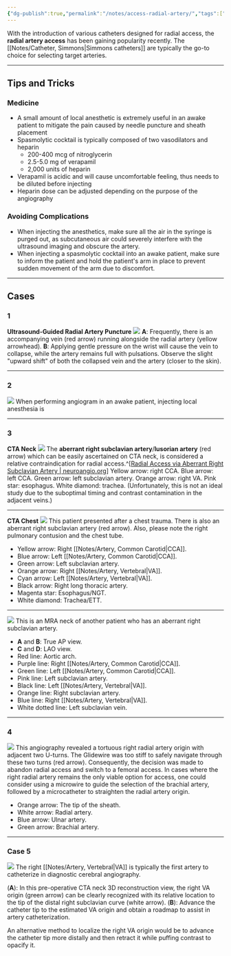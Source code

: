 ```yaml
---
{"dg-publish":true,"permalink":"/notes/access-radial-artery/","tags":["anatomy","artery","access"],"created":"2023-08-14T21:43:13.000-07:00","updated":"2023-10-26T10:41:40.148-07:00"}
---
```


With the introduction of various catheters designed for radial access, the **radial artery access** has been gaining popularity recently. The [[Notes/Catheter, Simmons\|Simmons catheters]] are typically the go-to choice for selecting target arteries.

---

## Tips and Tricks

### Medicine

- A small amount of local anesthetic is extremely useful in an awake patient to mitigate the pain caused by needle puncture and sheath placement
- Spasmolytic cocktail is typically composed of two vasodilators and heparin
	- 200-400 mcg of nitroglycerin
	- 2.5-5.0 mg of verapamil
	- 2,000 units of heparin
- Verapamil is acidic and will cause uncomfortable feeling, thus needs to be diluted before injecting
- Heparin dose can be adjusted depending on the purpose of the angiography

### Avoiding Complications

- When injecting the anesthetics, make sure all the air in the syringe is purged out, as subcutaneous air could severely interfere with the ultrasound imaging and obscure the artery.
- When injecting a spasmolytic cocktail into an awake patient, make sure to inform the patient and hold the patient's arm in place to prevent sudden movement of the arm due to discomfort.

---

## Cases

### 1

**Ultrasound-Guided Radial Artery Puncture**
![](https://i.imgur.com/3FvkGBB.png)
**A**: Frequently, there is an accompanying vein (red arrow) running alongside the radial artery (yellow arrowhead). 
**B**: Applying gentle pressure on the wrist will cause the vein to collapse, while the artery remains full with pulsations. Observe the slight "upward shift" of both the collapsed vein and the artery (closer to the skin).

---

### 2

![](https://i.imgur.com/hOmu2Ke.jpg)
When performing angiogram in an awake patient, injecting local anesthesia is 

---
### 3

**CTA Neck**
![](https://i.imgur.com/CVxdMX9.jpg)
The **aberrant right subclavian artery**/**lusorian artery** (red arrow) which can be easily ascertained on CTA neck, is considered a relative contraindication for radial access.^[[Radial Access via Aberrant Right Subclavian Artery | neuroangio.org](https://neuroangio.org/sample-page/case-archives/radial-access-via-aberrant-right-subclavian-artery/)] Yellow arrow: right CCA. Blue arrow: left CCA. Green arrow: left subclavian artery. Orange arrow: right VA. Pink star: esophagus. White diamond: trachea. (Unfortunately, this is not an ideal study due to the suboptimal timing and contrast contamination in the adjacent veins.)

---

**CTA Chest**
![](https://i.imgur.com/f5ZB1F7.png)
This patient presented after a chest trauma. There is also an aberrant right subclavian artery (red arrow). Also, please note the right pulmonary contusion and the chest tube.

- Yellow arrow: Right [[Notes/Artery, Common Carotid\|CCA]]. 
- Blue arrow: Left [[Notes/Artery, Common Carotid\|CCA]]. 
- Green arrow: Left subclavian artery. 
- Orange arrow: Right [[Notes/Artery, Vertebral\|VA]]. 
- Cyan arrow: Left [[Notes/Artery, Vertebral\|VA]]. 
- Black arrow: Right long thoracic artery. 
- Magenta star: Esophagus/NGT. 
- White diamond: Trachea/ETT. 

---

![](https://i.imgur.com/uHCQIbv.jpg)
This is an MRA neck of another patient who has an aberrant right subclavian artery.

- **A** and **B**: True AP view.
- **C** and **D**: LAO view.
- Red line: Aortic arch.
- Purple line: Right [[Notes/Artery, Common Carotid\|CCA]].
- Green line: Left [[Notes/Artery, Common Carotid\|CCA]].
- Pink line: Left subclavian artery.
- Black line: Left [[Notes/Artery, Vertebral\|VA]].
- Orange line: Right subclavian artery.
- Blue line: Right [[Notes/Artery, Vertebral\|VA]].
- White dotted line: Left subclavian vein.

---

### 4

![](https://i.imgur.com/VYISHHZ.jpg)
This angiography revealed a tortuous right radial artery origin with adjacent two U-turns. The Glidewire was too stiff to safely navigate through these two turns (red arrow). Consequently, the decision was made to abandon radial access and switch to a femoral access. In cases where the right radial artery remains the only viable option for access, one could consider using a microwire to guide the selection of the brachial artery, followed by a microcatheter to straighten the radial artery origin. 

- Orange arrow: The tip of the sheath.
- White arrow: Radial artery.
- Blue arrow: Ulnar artery.
- Green arrow: Brachial artery.

---

### Case 5

![](https://i.imgur.com/ai1kM80.jpg)
The right [[Notes/Artery, Vertebral\|VA]] is typically the first artery to catheterize in diagnostic cerebral angiography.

(**A**): In this pre-operative CTA neck 3D reconstruction view, the right VA origin (green arrow) can be clearly recognized with its relative location to the tip of the distal right subclavian curve (white arrow).
(**B**): Advance the catheter tip to the estimated VA origin and obtain a roadmap to assist in artery catheterization.

An alternative method to localize the right VA origin would be to advance the catheter tip more distally and then retract it while puffing contrast to opacify it.
